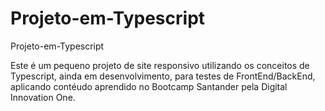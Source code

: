 # Projeto-em-Typescript

Projeto-em-Typescript

Este é um pequeno projeto de site responsivo utilizando os conceitos de Typescript, ainda em desenvolvimento, para testes de FrontEnd/BackEnd, aplicando contéudo aprendido no Bootcamp Santander pela Digital Innovation One.
